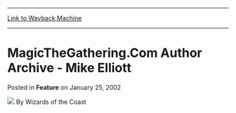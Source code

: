 
---
[Link to Wayback Machine](https://web.archive.org/web/20210513035903/https://magic.wizards.com/en/articles/archive/feature/magicthegatheringcom-author-archive-mike-elliott-2002-01-25)

[_metadata_:wayback_url]:- "https://magic.wizards.com/en/articles/archive/feature/magicthegatheringcom-author-archive-mike-elliott-2002-01-25"
[_metadata_:wayback_raw_url]:- "https://web.archive.org/web/20210513035903id_/https://magic.wizards.com/en/articles/archive/feature/magicthegatheringcom-author-archive-mike-elliott-2002-01-25"
[_metadata_:wayback_capture_timestamp]:- "2021-05-13 03:59:03+00:00"
[_metadata_:generator]:- "Drupal 7 (http://drupal.org)"
---


MagicTheGathering.Com Author Archive - Mike Elliott
===================================================



 Posted in **Feature**
 on January 25, 2002 






![](https://media.magic.wizards.com/styles/auth_small/public/images/person/wizards_author.jpg)
By Wizards of the Coast

















